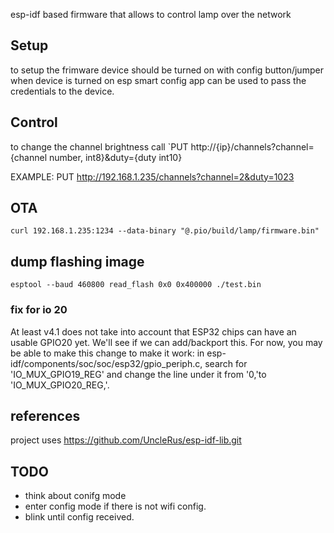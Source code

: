 

esp-idf based firmware that allows to control lamp over the network

## Setup
to setup the frimware device should be turned on with config button/jumper
when device is turned on esp smart config app can be used to pass the credentials to the device.

## Control
to change the channel brightness call `PUT http://{ip}/channels?channel={channel number, int8}&duty={duty int10}

EXAMPLE: PUT http://192.168.1.235/channels?channel=2&duty=1023

## OTA

`curl 192.168.1.235:1234 --data-binary "@.pio/build/lamp/firmware.bin"`

## dump flashing image

`esptool --baud 460800 read_flash 0x0 0x400000 ./test.bin`

### fix for io 20

At least v4.1 does not take into account that ESP32 chips can have an usable GPIO20 yet. We'll see if we can add/backport this. For now, you may be able to make this change to make it work: in esp-idf/components/soc/soc/esp32/gpio_periph.c, search for 'IO_MUX_GPIO19_REG' and change the line under it from '0,'to 'IO_MUX_GPIO20_REG,'. 


## references 
 project uses https://github.com/UncleRus/esp-idf-lib.git
 
## TODO 

- think about conifg mode
- enter config mode if there is not wifi config.
- blink until config received.

